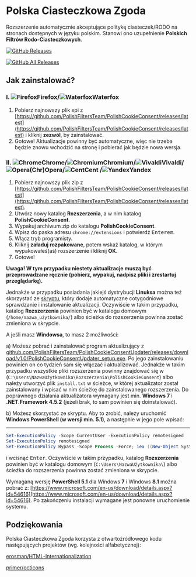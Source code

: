 # Polska Ciasteczkowa Zgoda

Rozszerzenie automatycznie akceptujące politykę ciasteczek/RODO na stronach dostępnych w języku polskim. Stanowi ono uzupełnienie **Polskich Filtrów Rodo-Ciasteczkowych**.

[![GitHub Releases](https://img.shields.io/github/downloads/PolishFiltersTeam/PolishCookieConsent/latest/total.svg)](https://github.com/PolishFiltersTeam/PolishCookieConsent/releases/latest)

[![GitHub All Releases](https://img.shields.io/github/downloads/PolishFiltersTeam/PolishCookieConsent/total.svg?colorB=blue)](https://github.com/PolishFiltersTeam/PolishCookieConsent/releases)


## **Jak zainstalować?**
### **I. ![Firefox][Firefox]Firefox/![Waterfox][Waterfox]Waterfox**
1. Pobierz najnowszy plik xpi z [https://github.com/PolishFiltersTeam/PolishCookieConsent/releases/latest](https://github.com/PolishFiltersTeam/PolishCookieConsent/releases/latest) i kliknij **zezwól**, by zainstalować.
2. Gotowe! Aktualizacje powinny być automatyczne, więc nie trzeba będzie znowu wchodzić na stronę i pobierać jak będzie nowa wersja.

### **II. ![Chrome][Chrome]Chrome/![Chromium][Chromium]Chromium/![Vivaldi][Vivaldi]Vivaldi/![Opera][Opera](Chr)Opera/![Cent][Cent]Cent /![Yandex][Yandex]Yandex**
1. Pobierz najnowszy plik zip z [https://github.com/PolishFiltersTeam/PolishCookieConsent/releases/latest](https://github.com/PolishFiltersTeam/PolishCookieConsent/releases/latest).
2. Utwórz nowy katalog **Rozszerzenia**, a w nim katalog **PolishCookieConsent**.
3. Wypakuj archiwum zip do katalogu **PolishCookieConsent**.
4. Wpisz do paska adresu `chrome://extensions` i potwierdź <kbd>Enterem</kbd>.
5. Włącz tryb programisty.
6. Kliknij **załaduj rozpakowane**, potem wskaż katalog, w którym wypakowałeś(aś) rozszerzenie i kliknij **OK**.
7. Gotowe!

**Uwaga! W tym przypadku niestety aktualizacje muszą być przeprowadzane ręcznie (pobierz, wypakuj, nadpisz pliki i zrestartuj przeglądarkę).**

Jednakże w przypadku posiadania jakiejś dystrybucji **Linuksa** można też skorzystać ze [skryptu](https://raw.githubusercontent.com/PolishFiltersTeam/PolishCookieConsent/master/updates/update_PolishCookieConsent_chromium.sh), który dodaje automatyczne cotygodniowe sprawdzanie i instalowanie aktualizacji. Oczywiście w takim przypadku, katalog **Rozszerzenia** powinien być w katalogu domowym (`/home/nazwa_użytkownika/`) albo ścieżka do rozszerzenia powinna zostać zmieniona w skrypcie.

A jeśli masz **Windowsa**, to masz 2 możliwości:

a) Możesz pobrać i zainstalować program aktualizujący z [github.com/PolishFiltersTeam/PolishCookieConsentUpdater/releases/download/v1.0/PolishCookieConsentUpdater_setup.exe](https://github.com/PolishFiltersTeam/PolishCookieConsentUpdater/releases/download/v1.0/PolishCookieConsentUpdater_setup.exe). Po jego zainstalowaniu powinien on co tydzień sam się włączać i aktualizować. Jednakże w takim przypadku wszystkie pliki rozszerzenia powinny znajdować się w (`C:\Users\NazwaUżytkownika\Rozszerzenia\PolishCookieConsent`) albo należy utworzyć plik `install.txt` w ścieżce, w której aktualizator został zainstalowany i wpisać w nim ścieżkę do zainstalowanego rozszerzenia.
Do poprawnego działania aktualizatora wymagany jest min. **Windows 7** i **.NET.Framework 4.5.2** (jeżeli brak, to sam powinien się doinstalować).

b) Możesz skorzystać ze skryptu. Aby to zrobić, należy uruchomić **Windows PowerShell (w wersji min. 5.1)**, a następnie w jego pole wpisać:

---

```powershell
Set-ExecutionPolicy -Scope CurrentUser -ExecutionPolicy remotesigned
Set-ExecutionPolicy remotesigned
Set-ExecutionPolicy Bypass -Scope Process -Force; iex ((New-Object System.Net.WebClient).DownloadString('https://raw.githubusercontent.com/PolishFiltersTeam/PolishCookieConsent/master/updates/update_PolishCookieConsent_chromium.ps1'))
```

 i wcisnąć <kbd>Enter</kbd>. Oczywiście w takim przypadku, katalog **Rozszerzenia** powinien być w katalogu domowym (`C:\Users\NazwaUżytkownika\`) albo ścieżka do rozszerzenia powinna zostać zmieniona w skrypcie.

Wymaganą wersję **PowerShell 5.1** dla Windows **7** i Windows **8.1** można pobrać z:
[https://www.microsoft.com/en-us/download/details.aspx?id=54616](https://www.microsoft.com/en-us/download/details.aspx?id=54616).
Po zakończeniu instalacji wymagane jest ponowne uruchomienie systemu.

[Firefox]: https://cdnjs.cloudflare.com/ajax/libs/browser-logos/46.1.0/firefox/firefox_24x24.png "Mozilla Firefox"
[Waterfox]: https://cdnjs.cloudflare.com/ajax/libs/browser-logos/46.1.0/waterfox/waterfox_24x24.png "Waterfox"
[Chrome]: https://cdnjs.cloudflare.com/ajax/libs/browser-logos/46.1.0/chrome/chrome_24x24.png "Google Chrome"
[Chromium]: https://cdnjs.cloudflare.com/ajax/libs/browser-logos/46.1.0/chromium/chromium_24x24.png "Chromium"
[Vivaldi]: https://cdnjs.cloudflare.com/ajax/libs/browser-logos/46.1.0/vivaldi/vivaldi_24x24.png "Vivaldi"
[Opera]: https://cdnjs.cloudflare.com/ajax/libs/browser-logos/46.1.0/opera/opera_24x24.png "Opera"
[Cent]: https://cdnjs.cloudflare.com/ajax/libs/browser-logos/46.1.0/cent/cent_24x24.png "Cent Browser"
[Yandex]: https://cdnjs.cloudflare.com/ajax/libs/browser-logos/46.1.0/yandex/yandex_24x24.png "Yandex Browser"

## **Podziękowania**

Polska Ciasteczkowa Zgoda korzysta z otwartoźródłowego kodu następujących projektów (wg. kolejności alfabetycznej):

[erosman/HTML-Internationalization](https://github.com/erosman/HTML-Internationalization)

[primer/octicons](https://github.com/primer/octicons/)
